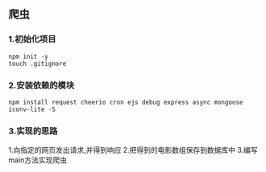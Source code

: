 ## 爬虫
### 1.初始化项目
```
npm init -y
touch .gitignore
```

### 2.安装依赖的模块
```
npm install request cheerio cron ejs debug express async mongoose iconv-lite -S
```

### 3.实现的思路
1.向指定的网页发出请求,并得到响应
2.把得到的电影数组保存到数据库中
3.编写main方法实现爬虫